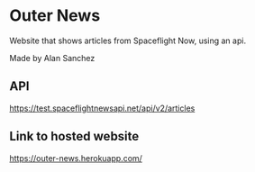 # Outer News

Website that shows articles from Spaceflight Now, using an api.

Made by Alan Sanchez

## API

https://test.spaceflightnewsapi.net/api/v2/articles

## Link to hosted website

https://outer-news.herokuapp.com/